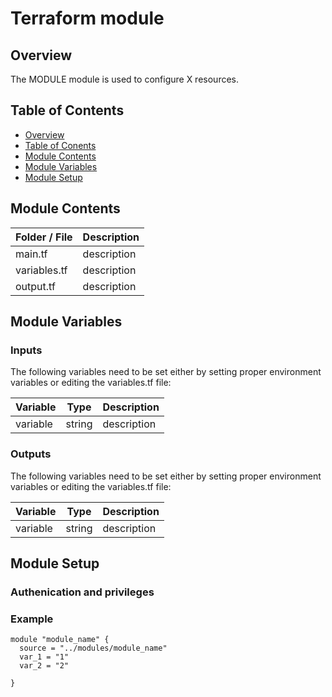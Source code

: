 # Terraform  module

## Overview <a name="s1"></a>

The MODULE  module is used to configure X resources.

## Table of Contents <a name="s2"></a>

* [Overview](#s1)
* [Table of Conents](#s2)
* [Module Contents](#s3)
* [Module Variables](#s4)
* [Module Setup](#s5)


## Module Contents <a name="s3"></a>

| Folder / File      |  Description  |
|---          |---    |
| main.tf   |   description |
| variables.tf   |   description |
| output.tf   |   description |

## Module Variables  <a name="s4"></a>


### Inputs

The following variables need to be set either by setting proper environment variables or editing the variables.tf file:

| Variable      |  Type  |  Description  |
|---          |---        |---  | 
| variable  |  string |   description |


### Outputs

The following variables need to be set either by setting proper environment variables or editing the variables.tf file:

| Variable      |  Type  |  Description  |
|---          |---        |---  | 
| variable  |  string |   description |

## Module Setup <a name="s5"></a>


### Authenication and privileges


### Example


```
module "module_name" {
  source = "../modules/module_name" 
  var_1 = "1"
  var_2 = "2"

}

```